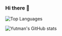 ### Hi there 👋

![Top Languages](https://github-readme-stats.vercel.app/api/top-langs/?username=Yutman)

![Yutman's GitHub stats](https://github-readme-stats.vercel.app/api?username=Yutman&show_icons=false&theme=radical)


<!--
**Yutman/Yutman** is a ✨ _special_ ✨ repository because its `README.md` (this file) appears on your GitHub profile.

Here are some ideas to get you started:

- 🔭 I’m currently working on ...
- 🌱 I’m currently learning ...
- 👯 I’m looking to collaborate on ...
- 🤔 I’m looking for help with ...
- 💬 Ask me about ...
- 📫 How to reach me: ...
- 😄 Pronouns: ...
- ⚡ Fun fact: ...
-->
